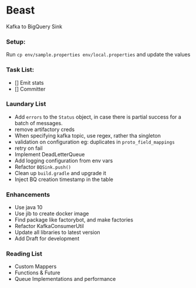 # Beast

Kafka to BigQuery Sink

### Setup:
Run `cp env/sample.properties env/local.properties` and update the values

### Task List:
 * [] Emit stats
 * [] Committer
 
### Laundary List
* Add `errors` to the `Status` object, in case there is partial success for a batch of messages.
* remove artifactory creds
* When specifying kafka topic, use regex, rather tha singleton
* validation on configuration eg: duplicates in `proto_field_mappings`
* retry on fail
* Implement DeadLetterQueue
* Add logging configuration from env vars
* Refactor `BQSink.push()`
* Clean up `build.gradle` and upgrade it
* Inject BQ creation timestamp in the table

### Enhancements
* Use java 10
* Use jib to create docker image
* Find package like factorybot, and make factories
* Refactor KafkaConsumerUtil
* Update all libraries to latest version
* Add Draft for development

### Reading List
* Custom Mappers
* Functions & Future
* Queue Implementations and performance
